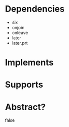 # Dependencies
* six
* onjoin
* onleave
* later
* later.prt

# Implements

# Supports

# Abstract?
false
